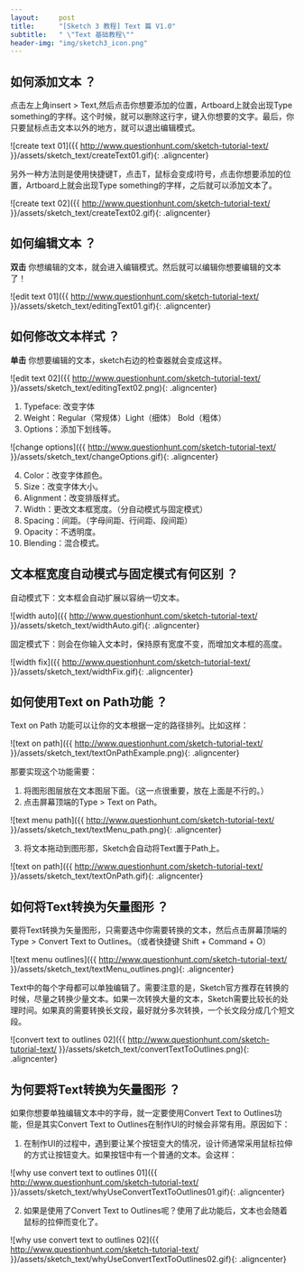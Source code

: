 ```yaml
---
layout:     post
title:      "[Sketch 3 教程] Text 篇 V1.0"
subtitle:   " \"Text 基础教程\""
header-img: "img/sketch3_icon.png"
---
```

## 如何添加文本 ？
点击左上角insert > Text,然后点击你想要添加的位置，Artboard上就会出现Type something的字样。这个时候，就可以删除这行字，键入你想要的文字。最后，你只要鼠标点击文本以外的地方，就可以退出编辑模式。

![create text 01]({{ http://www.questionhunt.com/sketch-tutorial-text/ }}/assets/sketch_text/createText01.gif){: .aligncenter}

另外一种方法则是使用快捷键T，点击T，鼠标会变成I符号，点击你想要添加的位置，Artboard上就会出现Type something的字样，之后就可以添加文本了。

![create text 02]({{ http://www.questionhunt.com/sketch-tutorial-text/ }}/assets/sketch_text/createText02.gif){: .aligncenter}


## 如何编辑文本 ？
**双击** 你想编辑的文本，就会进入编辑模式。然后就可以编辑你想要编辑的文本了！

![edit text 01]({{ http://www.questionhunt.com/sketch-tutorial-text/ }}/assets/sketch_text/editingText01.gif){: .aligncenter}


## 如何修改文本样式 ？
**单击** 你想要编辑的文本，sketch右边的检查器就会变成这样。

![edit text 02]({{ http://www.questionhunt.com/sketch-tutorial-text/ }}/assets/sketch_text/editingText02.png){: .aligncenter}

1. Typeface: 改变字体
2. Weight：Regular（常规体）Light（细体） Bold（粗体）
3. Options：添加下划线等。

![change options]({{ http://www.questionhunt.com/sketch-tutorial-text/ }}/assets/sketch_text/changeOptions.gif){: .aligncenter}

4. Color：改变字体颜色。
5. Size：改变字体大小。
6. Alignment：改变排版样式。
7. Width：更改文本框宽度。（分自动模式与固定模式）
8. Spacing：间距。（字母间距、行间距、段间距）
9. Opacity：不透明度。
10. Blending：混合模式。


## 文本框宽度自动模式与固定模式有何区别 ？
自动模式下：文本框会自动扩展以容纳一切文本。

![width auto]({{ http://www.questionhunt.com/sketch-tutorial-text/ }}/assets/sketch_text/widthAuto.gif){: .aligncenter}

固定模式下：则会在你输入文本时，保持原有宽度不变，而增加文本框的高度。

![width fix]({{ http://www.questionhunt.com/sketch-tutorial-text/ }}/assets/sketch_text/widthFix.gif){: .aligncenter}


## 如何使用Text on Path功能 ？
Text on Path 功能可以让你的文本根据一定的路径排列。比如这样：

![text on path]({{ http://www.questionhunt.com/sketch-tutorial-text/ }}/assets/sketch_text/textOnPathExample.png){: .aligncenter}

那要实现这个功能需要：
1. 将图形图层放在文本图层下面。（这一点很重要，放在上面是不行的。）
2. 点击屏幕顶端的Type > Text on Path。

![text menu path]({{ http://www.questionhunt.com/sketch-tutorial-text/ }}/assets/sketch_text/textMenu_path.png){: .aligncenter}

3. 将文本拖动到图形那，Sketch会自动将Text置于Path上。

![text on path]({{ http://www.questionhunt.com/sketch-tutorial-text/ }}/assets/sketch_text/textOnPath.gif){: .aligncenter}


## 如何将Text转换为矢量图形 ？
要将Text转换为矢量图形，只需要选中你需要转换的文本，然后点击屏幕顶端的Type > Convert Text to Outlines。（或者快捷键 Shift + Command + O）

![text menu outlines]({{ http://www.questionhunt.com/sketch-tutorial-text/ }}/assets/sketch_text/textMenu_outlines.png){: .aligncenter}

Text中的每个字母都可以单独编辑了。需要注意的是，Sketch官方推荐在转换的时候，尽量之转换少量文本。如果一次转换大量的文本，Sketch需要比较长的处理时间。如果真的需要转换长文段，最好就分多次转换，一个长文段分成几个短文段。

![convert text to outlines 02]({{ http://www.questionhunt.com/sketch-tutorial-text/ }}/assets/sketch_text/convertTextToOutlines.png){: .aligncenter}


## 为何要将Text转换为矢量图形 ？
如果你想要单独编辑文本中的字母，就一定要使用Convert Text to Outlines功能，但是其实Convert Text to Outlines在制作UI的时候会非常有用。原因如下：

1. 在制作UI的过程中，遇到要让某个按钮变大的情况，设计师通常采用鼠标拉伸的方式让按钮变大。如果按钮中有一个普通的文本。会这样：

![why use convert text to outlines 01]({{ http://www.questionhunt.com/sketch-tutorial-text/ }}/assets/sketch_text/whyUseConvertTextToOutlines01.gif){: .aligncenter}

2. 如果是使用了Convert Text to Outlines呢？使用了此功能后，文本也会随着鼠标的拉伸而变化了。

![why use convert text to outlines 02]({{ http://www.questionhunt.com/sketch-tutorial-text/ }}/assets/sketch_text/whyUseConvertTextToOutlines02.gif){: .aligncenter}
